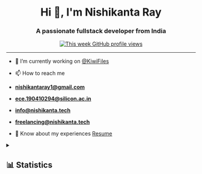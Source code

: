 <h1 align="center">Hi 👋, I'm Nishikanta Ray</h1>
<h3 align="center">A passionate fullstack developer from India</h3>
    <div align="center">
      <a href="https://github.com/NishikantaRay">
        <img alt="This week GitHub profile views" src="https://komarev.com/ghpvc/?username=NishikantaRay&style=flat&color=7733ff&label=This+week+GitHub+profile+views" />
      </a>
    </div>
<hr>

- 🔭 I’m currently working on <a target="_blank" href="https://github.com/KiwiFiles">@KiwiFiles</a>

- 📫 How to reach me 
- **nishikantaray1@gmail.com**
- **ece.190410294@silicon.ac.in**
- **info@nishikanta.tech**
- **freelancing@nishikanta.tech**

- 📄 Know about my experiences 
<a target="_blank" href="https://drive.google.com/file/d/1nWCk4UZkVYwXne105KxaXD3w3T5wBua6/view?usp=share_link">Resume</a>

<details>
  <summary><h2>📊 Statistics</h2></summary>
    <div align="center">
       <a href="https://github.com/anuraghazra/github-readme-stats">
<img align="center" src="https://github-readme-streak-stats.herokuapp.com/?user=nishikantaray&theme=radical"/>
</a>
      <br /><br />
      <div align="center">
<h2> Stuff I worked on last week  <h2>
<img align="center" src="https://github-readme-stats.vercel.app/api/wakatime?username=nishikantaray12&theme=radical&bg_color=000"/>
</a>
</div>
  <div align="center">
<a href="https://github.com/anuraghazra/github-readme-stats" align="center">
<img  src="https://github-readme-stats.vercel.app/api?username=nishikantaray&count_private=true&show_icons=true&theme=radical" />
</a>
</div>
</details>
</p>

</div>

<br>



